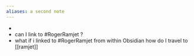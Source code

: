 ```yaml
---
aliases: a second note
---
```


-
- can I link to #RogerRamjet ?
- what if i linked to #RogerRamjet from within Obsidian
  how do I travel to [[ramjet]]